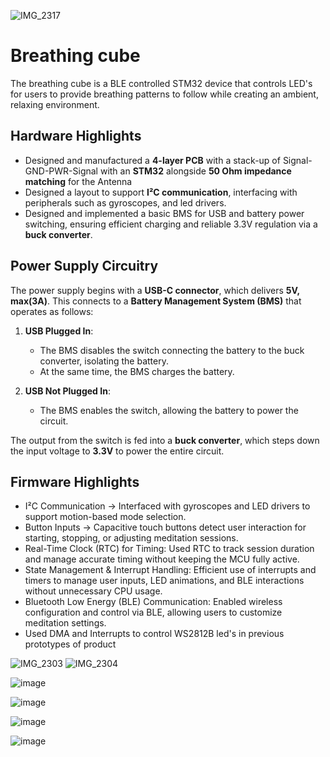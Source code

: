  
![IMG_2317](https://github.com/user-attachments/assets/3612826b-7e8f-4b12-94fe-f2078112d438)
# Breathing cube  
The breathing cube is a BLE controlled STM32 device that controls LED's for users to provide breathing patterns to follow while creating an ambient, relaxing environment.

## Hardware Highlights
- Designed and manufactured a **4-layer PCB** with a stack-up of Signal-GND-PWR-Signal with an **STM32** alongside **50 Ohm impedance matching** for the Antenna
- Designed a layout to support **I²C communication**, interfacing with peripherals such as gyroscopes, and led drivers.
- Designed and implemented a basic BMS for USB and battery power switching, ensuring efficient charging and reliable 3.3V regulation via a **buck converter**.

## Power Supply Circuitry  
The power supply begins with a **USB-C connector**, which delivers **5V, max(3A)**. This connects to a **Battery Management System (BMS)** that operates as follows:  

1. **USB Plugged In**:  
   - The BMS disables the switch connecting the battery to the buck converter, isolating the battery.  
   - At the same time, the BMS charges the battery.  

2. **USB Not Plugged In**:  
   - The BMS enables the switch, allowing the battery to power the circuit.  

The output from the switch is fed into a **buck converter**, which steps down the input voltage to **3.3V** to power the entire circuit.

  
## Firmware Highlights
 - I²C Communication → Interfaced with gyroscopes and LED drivers to support motion-based mode selection.
 - Button Inputs → Capacitive touch buttons detect user interaction for starting, stopping, or adjusting meditation sessions.
 - Real-Time Clock (RTC) for Timing: Used RTC to track session duration and manage accurate timing without keeping the MCU fully active.
 - State Management & Interrupt Handling: Efficient use of interrupts and timers to manage user inputs, LED animations, and BLE interactions without unnecessary CPU usage.
 - Bluetooth Low Energy (BLE) Communication: Enabled wireless configuration and control via BLE, allowing users to customize meditation settings.
 - Used DMA and Interrupts to control WS2812B led's in previous prototypes of product

![IMG_2303](https://github.com/user-attachments/assets/ed096eaa-f72a-443a-a6af-a6ebdccd8727)
![IMG_2304](https://github.com/user-attachments/assets/ef337fea-2e1e-4785-ae30-d657dc8a0cd5)



![image](https://github.com/user-attachments/assets/ca5db52f-fed1-4477-909a-20fd2df3d5e0)


![image](https://github.com/user-attachments/assets/8fb4866a-da87-413b-a81c-4ff51392bc81)

![image](https://github.com/user-attachments/assets/345f035e-eceb-47a0-839d-9cabec9d8e98)

![image](https://github.com/user-attachments/assets/ba8afc21-cb9b-4e06-9099-e2f29564439e)

